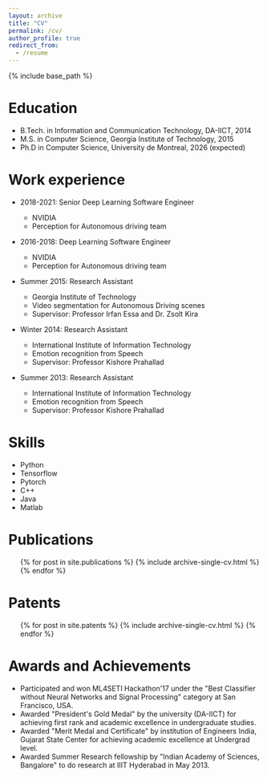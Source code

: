 ```yaml
---
layout: archive
title: "CV"
permalink: /cv/
author_profile: true
redirect_from:
  - /resume
---
```


{% include base_path %}

Education
======
* B.Tech. in Information and Communication Technology, DA-IICT, 2014
* M.S. in Computer Science, Georgia Institute of Technology, 2015
* Ph.D in Computer Science, University de Montreal, 2026 (expected)

Work experience
======
* 2018-2021: Senior Deep Learning Software Engineer
  * NVIDIA
  * Perception for Autonomous driving team

* 2016-2018: Deep Learning Software Engineer
  * NVIDIA
  * Perception for Autonomous driving team

* Summer 2015: Research Assistant
  * Georgia Institute of Technology
  * Video segmentation for Autonomous Driving scenes
  * Supervisor: Professor Irfan Essa and Dr. Zsolt Kira

* Winter 2014: Research Assistant
  * International Institute of Information Technology
  * Emotion recognition from Speech
  * Supervisor: Professor Kishore Prahallad

* Summer 2013: Research Assistant
  * International Institute of Information Technology
  * Emotion recognition from Speech
  * Supervisor: Professor Kishore Prahallad
 
Skills
======
* Python
* Tensorflow
* Pytorch
* C++
* Java
* Matlab

Publications
======
  <ul>{% for post in site.publications %}
    {% include archive-single-cv.html %}
  {% endfor %}</ul>

Patents
======
  <ul>{% for post in site.patents %}
    {% include archive-single-cv.html %}
  {% endfor %}</ul>
 
Awards and Achievements
======
* Participated and won ML4SETI Hackathon'17 under the "Best Classifier without Neural Networks and Signal Processing" category at San Francisco, USA.
* Awarded "President's Gold Medal" by the university (DA-IICT) for achieving first rank and academic excellence in undergraduate studies.
* Awarded "Merit Medal and Certificate" by institution of Engineers India, Gujarat State Center for achieving academic excellence at Undergrad level.
* Awarded Summer Research fellowship by "Indian Academy of Sciences, Bangalore" to do research at IIIT Hyderabad in May 2013.
